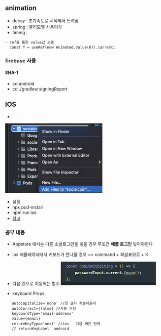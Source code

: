 ## animation
- decay : 초기속도로 시작해서 느려짐
- spring : 물리모델 사용이가 
- timing : 


```
- ref를 통한 value값 보존
  const Y = useRef(new Animated.Value(0)).current; 
```


### firebase 사용

#### SHA-1
- cd android
- cd ./gradlew signingReport



## IOS
-
![img.png](img.png)
- 설정
- npx pod-install
- npm run ios
- [참고]('https://rnfirebase.io/')



### 공부 내용
- Appstore 에서는 다른 소셜로그인을 넣을 경우 무조건 <strong>애플 로그인</strong> 넣어야한다
- ios 애뮬레이터에서 키보드가 안나올 경우 => command + 화살표위로 + K
- 다음 칸으로 이동되는 함수
![img_1.png](img_1.png)


- keyboard Props
```
   autoCapitalize='none' //첫 글자 자동대문자
   autoCorrect={false} //자동 수정
   keyboardType='email-address'
   value={email}
   returnKeyType='next' //ios   다음 버튼 단어
   // returnKeyLabel  android
```
